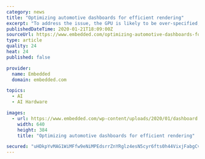 ```yaml
---
category: news
title: "Optimizing automotive dashboards for efficient rendering"
excerpt: "To address the issue, the GPU is likely to be over-specified, requiring far more horsepower than would ... guiding the evolution of PowerVR’s Graphics Processing Units (GPUs) and advances in AI technologies. This included leading the customer engineering team, which was responsible for delivering and supporting all Imagination’s technology ..."
publishedDateTime: 2020-01-21T18:09:00Z
sourceUrl: https://www.embedded.com/optimizing-automotive-dashboards-for-efficient-rendering/
type: article
quality: 24
heat: 24
published: false

provider:
  name: Embedded
  domain: embedded.com

topics:
  - AI
  - AI Hardware

images:
  - url: https://www.embedded.com/wp-content/uploads/2020/01/dashboard.jpg
    width: 640
    height: 384
    title: "Optimizing automotive dashboards for efficient rendering"

secured: "uHDkpYvMAG1WiMFfw9eNiMPEdsrrZnYRglz4esN5cyr6fts0h44VixjFabgCvr7SC0gjumK9Jav8U6/R430T2wf9DyB4FlbxD8RCGVEO1y3q5JKP70LoS203iVFQ8VZANgIlhOp8ONQXgA4zRCBYNZZbXFIqwTyVjFN/ZC7TDtFwj9g+WFW8zK97Qtjo88zkxNcbORdVVOwvWN9qhgw/SD/e5ngLkqTdh38CTizPXiHACWyOk2Zg2O0bEDaD/ckz3tohIioZ1LhHYl4eC3F8N4hz5YC4TNSRrB+XRsNcnvkHLLgvbsUIjuEVEopllVaekzSs8gK5Lh/+9tQclZGiFkE7rZCxuH/JV3i7KeBieivTK2BC4KT3XVaY+TT0itiPb/JADPmmAuSPVBg0M7m35gEsCNj2iGMkCRyHG4IY9rrZUJ8ccQD3Q5NtAsJ2vA36J7ihyNBqcD/+DpL6Q6byLA==;JQ1BgnUYCPc41lfHoBLLTw=="
---
```


